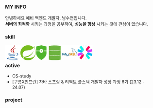 ### MY INFO
안녕하세요 예비 백엔드 개발자, 남수연입니다.<br/>
**서버의 최적화** 시키는 과정을 공부하여, **성능을 향상** 시키는 것에 관심이 있습니다.

### skill
<div width="100%">
  <img align="left" src="https://raw.githubusercontent.com/ydmins/YdMinS/main/icons/java.png" alt="java" height="50px"/>
  <img align="left" src="https://raw.githubusercontent.com/ydmins/YdMinS/main/icons/spring.png" alt="spring" height="50px"/>
  <img align="left" src="https://raw.githubusercontent.com/ydmins/YdMinS/main/icons/spring-security.png" alt="spring security" height="50px"/>
  <img align="left" src="https://raw.githubusercontent.com/ydmins/YdMinS/main/icons/spring-data-jpa.png" alt="spring data jpa" height="50px"/>
  <img align="left" src="https://raw.githubusercontent.com/ydmins/YdMinS/main/icons/mysql.png" alt="mysql" height="50px"/>
  <img align="left" src="https://raw.githubusercontent.com/ydmins/YdMinS/main/icons/jwt.png" alt="jwt" height="50px"/>
</div>
<br/>
<br/>

### active
- CS-study 
- [구름X인프런] 자바 스프링 & 리액트 풀스택 개발자 성장 과정 6기 (23.12 - 24.07)

### project

<!---
namtndus/namtndus is a ✨ special ✨ repository because its `README.md` (this file) appears on your GitHub profile.
You can click the Preview link to take a look at your changes.
--->

